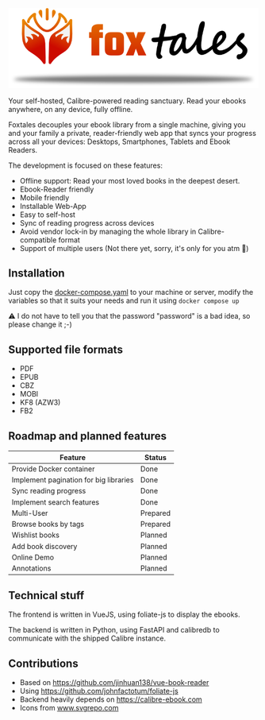 <picture>
  <source media="(prefers-color-scheme: dark)" srcset="public/icons/logo_full_dark.png">
  <source media="(prefers-color-scheme: light)" srcset="public/icons/logo_full.png">
  <img alt="Fallback image description" src="public/icons/logo_full.png">
</picture>

Your self-hosted, Calibre-powered reading sanctuary. Read your ebooks anywhere, on any device, fully offline.

Foxtales decouples your ebook library from a single machine, giving you and your family a private, reader-friendly web app that syncs your progress across all your devices: Desktops, Smartphones, Tablets and Ebook Readers.

The development is focused on these features:

* Offline support: Read your most loved books in the deepest desert.
* Ebook-Reader friendly
* Mobile friendly
* Installable Web-App
* Easy to self-host
* Sync of reading progress across devices
* Avoid vendor lock-in by managing the whole library in Calibre-compatible format
* Support of multiple users (Not there yet, sorry, it's only for you atm 💝)

## Installation

Just copy the [docker-compose.yaml](docker-compose.yaml) to your machine or server, modify the variables so that it
suits your needs and run it using `docker compose up`

⚠️ I do not have to tell you that the password "password" is a bad idea, so please change it ;-)

## Supported file formats

* PDF
* EPUB
* CBZ
* MOBI
* KF8 (AZW3)
* FB2

## Roadmap and planned features

| Feature                                | Status   |
|----------------------------------------|----------|
| Provide Docker container               | Done     |
| Implement pagination for big libraries | Done     |
| Sync reading progress                  | Done     |
| Implement search features              | Done     |
| Multi-User                             | Prepared |
| Browse books by tags                   | Prepared |
| Wishlist books                         | Planned  |
| Add book discovery                     | Planned  |
| Online Demo                            | Planned  |
| Annotations                            | Planned  |


## Technical stuff

The frontend is written in VueJS, using foliate-js to display the ebooks.

The backend is written in Python, using FastAPI and calibredb to communicate with the shipped Calibre instance.

## Contributions
* Based on https://github.com/jinhuan138/vue-book-reader
* Using https://github.com/johnfactotum/foliate-js
* Backend heavily depends on https://calibre-ebook.com
* Icons from www.svgrepo.com
